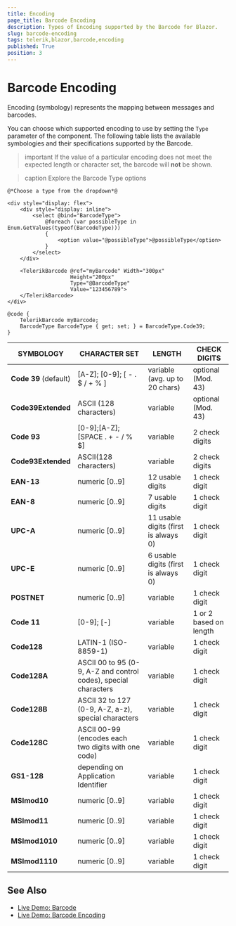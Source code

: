 ```yaml
---
title: Encoding
page_title: Barcode Encoding
description: Types of Encoding supported by the Barcode for Blazor.
slug: barcode-encoding
tags: telerik,blazor,barcode,encoding
published: True
position: 3
---
```


# Barcode Encoding

Encoding (symbology) represents the mapping between messages and barcodes.

You can choose which supported encoding to use by setting the `Type` parameter of the component. The following table lists the available symbologies and their specifications supported by the Barcode.

>important If the value of a particular encoding does not meet the expected length or character set, the barcode will **not** be shown.

>caption Explore the Barcode Type options

````CSHTML
@*Choose a type from the dropdown*@

<div style="display: flex">
    <div style="display: inline">
        <select @bind="BarcodeType">
            @foreach (var possibleType in Enum.GetValues(typeof(BarcodeType)))
            {
                <option value="@possibleType">@possibleType</option>
            }
        </select>
    </div>

    <TelerikBarcode @ref="myBarcode" Width="300px"
                    Height="200px"
                    Type="@BarcodeType"
                    Value="123456789">
    </TelerikBarcode>
</div>

@code {
    TelerikBarcode myBarcode;
    BarcodeType BarcodeType { get; set; } = BarcodeType.Code39;
}
````

| SYMBOLOGY | CHARACTER SET | LENGTH | CHECK DIGITS |
| --------- | ------------- | ------ | ------------ |
| **Code 39** (default) | [A-Z]; [0-9]; [ - . $ / + % ] | variable (avg. up to 20 chars) | optional (Mod. 43) |
| **Code39Extended** | ASCII (128 characters) | variable | optional (Mod. 43) |
| **Code 93** | [0-9];[A-Z];[SPACE . + - / % $] | variable | 2 check digits |
| **Code93Extended** | ASCII(128 characters) | variable | 2 check digits |
| **EAN-13** | numeric [0..9] | 12 usable digits | 1 check digit |
| **EAN-8** | numeric [0..9] | 7 usable digits | 1 check digit |
| **UPC-A** | numeric [0..9] | 11 usable digits (first is always 0) | 1 check digit |
| **UPC-E** | numeric [0..9] | 6 usable digits (first is always 0) | 1 check digit |
| **POSTNET** | numeric [0..9] | variable | 1 check digit |
| **Code 11** | [0-9]; [-] | variable | 1 or 2 based on length |
| **Code128** | LATIN-1 (ISO-8859-1) | variable | 1 check digit |
| **Code128A** | ASCII 00 to 95 (0-9, A-Z and control codes), special characters | variable | 1 check digit |
| **Code128B** | ASCII 32 to 127 (0-9, A-Z, a-z), special characters | variable | 1 check digit |
| **Code128C** | ASCII 00-99 (encodes each two digits with one code) | variable | 1 check digit |
| **GS1-128** | depending on Application Identifier | variable | 1 check digit |
| **MSImod10** | numeric [0..9] | variable | 1 check digit |
| **MSImod11** | numeric [0..9] | variable | 1 check digit |
| **MSImod1010** | numeric [0..9] | variable | 1 check digit |
| **MSImod1110** | numeric [0..9] | variable | 1 check digit |

## See Also

  * [Live Demo: Barcode](https://demos.telerik.com/blazor-ui/barcode/overview)
  * [Live Demo: Barcode Encoding](https://demos.telerik.com/blazor-ui/barcode/encodings)